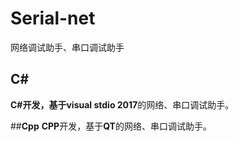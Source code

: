 # Serial-net
网络调试助手、串口调试助手

## **C#**
**C#**开发，基于**visual stdio 2017**的网络、串口调试助手。

##**Cpp**
**CPP**开发，基于**QT**的网络、串口调试助手。
